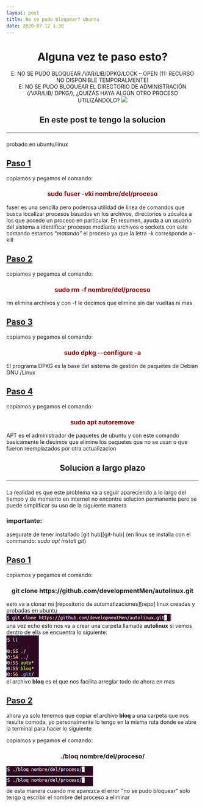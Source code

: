 ```yaml
---
layout: post
title: No se pudo bloquear? Ubuntu
date: 2020-07-12 1:30
---
```

<div style="text-align: center;">
	<h1>
		Alguna vez te paso esto?
	</h1>
	E: NO SE PUDO BLOQUEAR /VAR/LIB/DPKG/LOCK – OPEN (11: RECURSO NO 
	DISPONIBLE TEMPORALMENTE) <br>
	E: NO SE PUDO BLOQUEAR EL DIRECTORIO DE ADMINISTRACIÓN (/VAR/LIB/
	DPKG/), ¿QUIZÁS HAYA ALGÚN OTRO PROCESO UTILIZÁNDOLO?
	<img src="https://external-content.duckduckgo.com/
	iu/?u=https%3A%2F%2F1.
	bp.blogspot.com%2F-kPswYc9C_dA%2FXbcP0tLFCaI%2FAAAAAAAADfU%2FXXG1OHT9qj
	I
	3xwu6Ckt3rOJJGnTn7LG0QCLcBGAsYHQ%2Fs1600%2Ferrorvarlibdpkglock.jpg&f=1&
	nofb=1">
	<h2>
		En este post te tengo la solucion
		<hr>
	</h2>
</div>
probado en ubuntu/linux

<h2 style="text-decoration: underline;">Paso 1</h2>
copiamos y pegamos el comando:
<h3 style="text-align: center; color: darkred;">
	sudo fuser -vki nombre/del/proceso
</h3>
fuser es una sencilla pero poderosa utilidad de línea de comandos que
busca localizar procesos basados ​​en los archivos, directorios o zócalos 
a los que accede un proceso en particular. En resumen, ayuda a un 
usuario del sistema a identificar procesos mediante archivos o sockets
con este comando estamos <em>"matando"</em> el proceso ya que la letra -k 
corresponde a -kill

<h2 style="text-decoration: underline;">Paso 2</h2>
copiamos y pegamos el comando:
<h3 style="text-align: center; color: darkred;">
	sudo rm -f nombre/del/proceso
</h3>
rm elimina archivos y con -f le decimos que elimine sin dar vueltas ni mas

<h2 style="text-decoration: underline;">Paso 3</h2>
copiamos y pegamos el comando:
<h3 style="text-align: center; color: darkred;">
	sudo dpkg --configure -a
</h3>
El programa DPKG es la base del sistema de gestión de paquetes de Debian GNU
/Linux

<h2 style="text-decoration: underline;">Paso 4</h2>
copiamos y pegamos el comando:
<h3 style="text-align: center; color: darkred;">
	sudo apt autoremove
</h3>
APT es el administrador de paquetes de ubuntu y con este comando 
basicamente le decimos que elimine los paquetes que no se usan o que fueron 
reemplazados por otra actualizacion

<div style="text-align: center;">
	<h2>
		Solucion a largo plazo
		<hr>
	</h2>
</div>

La realidad es que este problema va a seguir apareciendo a lo largo del 
tiempo y de momento en internet no encontre solucion permanente pero se 
puede simplificar su uso de la siguiente manera

<h3>importante:</h3> asegurate de tener installado [git hub][git-hub] (en 
linux se installa con el commando: <em>sudo apt install git</em>)

<h2 style="text-decoration: underline;">Paso 1</h2>
copiamos y pegamos el comando:
<h3 style="text-align: center;">
	git clone https://github.com/developmentMen/autolinux.git
</h3>
esto va a clonar mi [repositorio de automatizaciones][repo] linux creadas y 
probadas en ubuntu
<img src="/img/git-clone.png"><br>
una vez echo esto nos va a crear una carpeta llamada <b>autolinux</b> si
vemos dentro de ella se encuentra lo siguiente:
<br><img src="/img/ll.png"><br>
el archivo <b>bloq</b> es el que nos facilita arreglar todo de ahora en mas

<h2 style="text-decoration: underline;">Paso 2</h2>
ahora ya solo tenemos que copiar el archivo <b>bloq</b> a una carpeta que 
nos resulte comoda, yo personalmente lo tengo en la misma ruta donde se 
abre la terminal para hacer lo siguiente

copiamos y pegamos el comando:
<h3 style="text-align: center;">
	./bloq nombre/del/proceso/
</h3>
<img src="/img/bloq.png"><br>
<img src="/imgdpost/bloq.png"><br>
de esta manera cuando me aparezca el error "no se pudo bloquear" solo tengo 
q escribir el nombre del proceso a eliminar

[git-hub]: https://git-scm.com/download/
[repo]: https://github.com/developmentMen/autolinux.git
